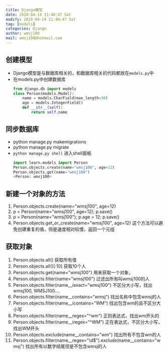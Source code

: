 ```yaml
---
title: Django模型
date: 2018-04-14 11:40:47 Sat
modify: 2018-04-14 11:40:47 Sat
tag: [models]
categories: Django
author: wmsj100
mail: wmsj100@hotmail.com
---
```


## 创建模型
- Django模型是与数据库相关的，和数据库相关的代码都放在`models.py`中
- 在models.py中创建数据库
  ```python
  from django.db import models
  class Person(models.Model):
      name = models.CharField(max_length=30)
      age = models.IntegerField()
      def __str__(self):
          return self.name
  ```
## 同步数据库
- python manage.py makemigrations
- python manage.py migrate
- `python manage.py shell` 进入shell面板
  ```python
  import learn.models import Person
  Person.objects.create(name="wmsj100", age=12)
  Person.objects.get(name="wmsj100")
  <Person: wmsj100>
  ```

## 新建一个对象的方法
1. Person.objects.create(name="wmsj100", age=12)
2. p = Person(name="wmsj100", age=12); p.save()
3. p = Person(name="wmsj100"); p.age = 12; p.save()
4. Person.objects.get_or_create(name="wmsj100", age=12) 这个方法可以避免创建重复的值，但是速度相对较慢，返回一个元组

## 获取对象
1. Person.objects.all() 获取所有值
2. Person.objects.all()[:10] 获取10个人
3. Person.objects.get(name="wmsj100") 用来获取一个对象，
4. Person.objects.filter(name="wmsj100")  过滤出所有叫wmsj100的人
5. Person.objects.filter(name__iexact="wmsj100") 不区分大小写，找出wmsj100, WMSJ100....
6. Person.objects.filter(name__contains="wmsj") 找出名称中包含wmsj的人
7. Person.objects.filter(name__icontains="WM") 找出包含wm的且不区分大小写
8. Person.objects.filter(name__regex="^wm") 正则表达式，找出wm开头的
9. Person.objects.filter(name__iregex="^WM") 正在表达式，不区分大小写，找出WM开头
10. Person.objects.exclude(name__contains="wm") 找出所有不包含wm的人
11. Person.objects.filter(name__regex="\d$").exclude(name__contains="wmsj") 找出所有以数字结尾但是不包含wmsj的人
